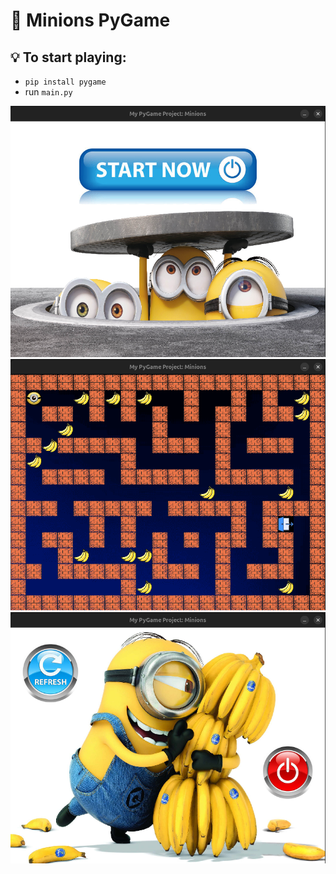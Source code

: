 # 🧩 Minions PyGame

## 💡 To start playing:

- `pip install pygame`
- run `main.py`


![my_projects](images/1.png)
![my_projects](images/2.png)
![my_projects](images/3.png)
